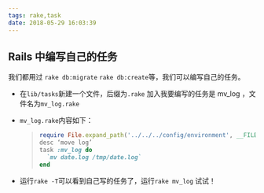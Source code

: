 ```yaml
---
tags: rake,task
date: 2018-05-29 16:03:39
---
```


## Rails 中编写自己的任务

我们都用过 `rake db:migrate` `rake db:create`等，我们可以编写自己的任务。

- 在`lib/tasks`新建一个文件，后缀为`.rake` 加入我要编写的任务是 mv_log ，文件名为`mv_log.rake`

- `mv_log.rake`内容如下：

  > ```ruby
  > require File.expand_path('../../../config/environment', __FILE__) # 加载rails环境，方便使用modle中的方法 （这里没有用，因为没有用到model的方法）
  > desc ‘move log’
  > task :mv_log do
  >   `mv date.log /tmp/date.log`
  > end
  > ```

- 运行`rake -T`可以看到自己写的任务了，运行`rake mv_log` 试试！
